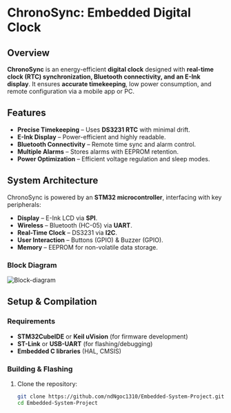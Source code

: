 # ChronoSync: Embedded Digital Clock  

## Overview  
**ChronoSync** is an energy-efficient **digital clock** designed with **real-time clock (RTC) synchronization, Bluetooth connectivity, and an E-Ink display**. It ensures **accurate timekeeping**, low power consumption, and remote configuration via a mobile app or PC.  

## Features  
- **Precise Timekeeping** – Uses **DS3231 RTC** with minimal drift.  
- **E-Ink Display** – Power-efficient and highly readable.  
- **Bluetooth Connectivity** – Remote time sync and alarm control.  
- **Multiple Alarms** – Stores alarms with EEPROM retention.  
- **Power Optimization** – Efficient voltage regulation and sleep modes.  

## System Architecture  
ChronoSync is powered by an **STM32 microcontroller**, interfacing with key peripherals:  
- **Display** – E-Ink LCD via **SPI**.  
- **Wireless** – Bluetooth (HC-05) via **UART**.  
- **Real-Time Clock** – DS3231 via **I2C**.  
- **User Interaction** – Buttons (GPIO) & Buzzer (GPIO).  
- **Memory** – EEPROM for non-volatile data storage.  

### **Block Diagram**  
![Block-diagram](https://github.com/user-attachments/assets/aa5ef7aa-f239-42a0-bf8f-e37bf8ad20eb)

## Setup & Compilation  
### **Requirements**  
- **STM32CubeIDE** or **Keil uVision** (for firmware development)  
- **ST-Link** or **USB-UART** (for flashing/debugging)  
- **Embedded C libraries** (HAL, CMSIS)  

### **Building & Flashing**  
1. Clone the repository:  
   ```sh
   git clone https://github.com/ndNgoc1310/Embedded-System-Project.git
   cd Embedded-System-Project
